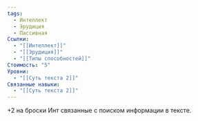 ```yaml
---
tags:
  - Интеллект
  - Эрудиция
  - Пассивная
Ссылки:
  - "[[Интеллект]]"
  - "[[Эрудиция]]"
  - "[[Типы способностей]]"
Стоимость: "5"
Уровни:
  - "[[Суть текста 2]]"
Связанные навыки:
  - "[[Суть текста 2]]"
---
```

+2 на броски Инт связанные с поиском информации в тексте.